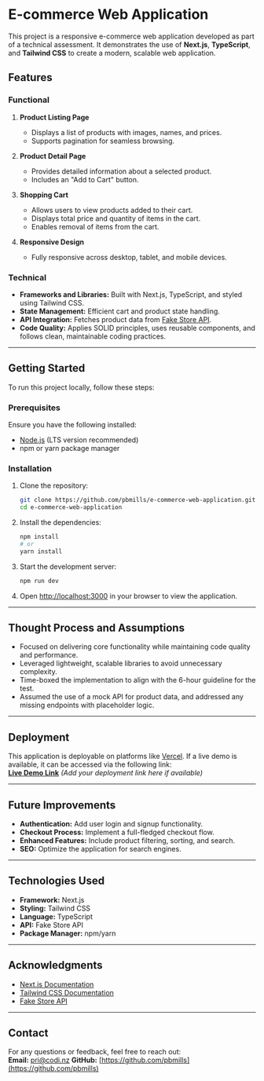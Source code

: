 # E-commerce Web Application

This project is a responsive e-commerce web application developed as part of a technical assessment. It demonstrates the use of **Next.js**, **TypeScript**, and **Tailwind CSS** to create a modern, scalable web application.

## Features

### Functional
1. **Product Listing Page**  
   - Displays a list of products with images, names, and prices.
   - Supports pagination for seamless browsing.

2. **Product Detail Page**  
   - Provides detailed information about a selected product.
   - Includes an "Add to Cart" button.

3. **Shopping Cart**  
   - Allows users to view products added to their cart.
   - Displays total price and quantity of items in the cart.
   - Enables removal of items from the cart.

4. **Responsive Design**  
   - Fully responsive across desktop, tablet, and mobile devices.

### Technical
- **Frameworks and Libraries:** Built with Next.js, TypeScript, and styled using Tailwind CSS.
- **State Management:** Efficient cart and product state handling.
- **API Integration:** Fetches product data from [Fake Store API](https://fakestoreapi.com/).
- **Code Quality:** Applies SOLID principles, uses reusable components, and follows clean, maintainable coding practices.

---

## Getting Started

To run this project locally, follow these steps:

### Prerequisites
Ensure you have the following installed:
- [Node.js](https://nodejs.org/) (LTS version recommended)
- npm or yarn package manager

### Installation

1. Clone the repository:

   ```bash
   git clone https://github.com/pbmills/e-commerce-web-application.git
   cd e-commerce-web-application
   ```

2. Install the dependencies:

   ```bash
   npm install
   # or
   yarn install
   ```

3. Start the development server:

   ```bash
   npm run dev
   ```

4. Open [http://localhost:3000](http://localhost:3000) in your browser to view the application.

---

## Thought Process and Assumptions

- Focused on delivering core functionality while maintaining code quality and performance.
- Leveraged lightweight, scalable libraries to avoid unnecessary complexity.
- Time-boxed the implementation to align with the 6-hour guideline for the test.
- Assumed the use of a mock API for product data, and addressed any missing endpoints with placeholder logic.

---

## Deployment

This application is deployable on platforms like [Vercel](https://vercel.com/). If a live demo is available, it can be accessed via the following link:  
**[Live Demo Link](#)** *(Add your deployment link here if available)*

---

## Future Improvements

- **Authentication:** Add user login and signup functionality.
- **Checkout Process:** Implement a full-fledged checkout flow.
- **Enhanced Features:** Include product filtering, sorting, and search.
- **SEO:** Optimize the application for search engines.

---

## Technologies Used

- **Framework:** Next.js
- **Styling:** Tailwind CSS
- **Language:** TypeScript
- **API:** Fake Store API
- **Package Manager:** npm/yarn

---

## Acknowledgments

- [Next.js Documentation](https://nextjs.org/docs)
- [Tailwind CSS Documentation](https://tailwindcss.com/docs)
- [Fake Store API](https://fakestoreapi.com/)

---

## Contact

For any questions or feedback, feel free to reach out:  
**Email:** pri@codi.nz
**GitHub:** [https://github.com/pbmills](https://github.com/pbmills)
